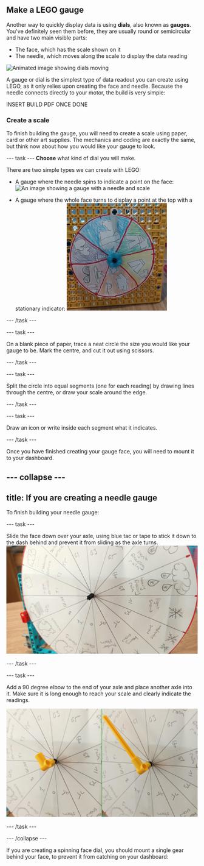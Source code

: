 ## Make a LEGO gauge

Another way to quickly display data is using **dials**, also known as **gauges**. You've definitely seen them before, they are usually round or semicircular and have two main visible parts:

+ The face, which has the scale shown on it
+ The needle, which moves along the scale to display the data reading

![Animated image showing dials moving](https://media.giphy.com/media/9f8bvMFurMTXG/giphy.gif)

A gauge or dial is the simplest type of data readout you can create using LEGO, as it only relies upon creating the face and needle. Because the needle connects directly to your motor, the build is very simple:

INSERT BUILD PDF ONCE DONE

### Create a scale
To finish building the gauge, you will need to create a scale using paper, card or other art supplies. The mechanics and coding are exactly the same, but think now about how you would like your gauge to look. 

 --- task ---
 **Choose** what kind of dial you will make. 
 
 There are two simple types we can create with LEGO:

+ A gauge where the needle spins to indicate a point on the face:
![An image showing a gauge with a needle and scale](/en/images/dial2.gif)

+ A gauge where the whole face turns to display a point at the top with a stationary indicator:
![An image showing a gauge with a moving scale](/en/images/dial1.gif) 

--- /task ---

--- task ---

On a blank piece of paper, trace a neat circle the size you would like your gauge to be. Mark the centre, and cut it out using scissors.

--- /task --- 

--- task ---

Split the circle into equal segments (one for each reading) by drawing lines through the centre, or draw your scale around the edge.

--- /task ---

--- task ---

Draw an icon or write inside each segment what it indicates.

--- /task ---

Once you have finished creating your gauge face, you will need to mount it to your dashboard.

--- collapse ---
---
title: If you are creating a needle gauge
---

To finish building your needle gauge:

--- task ---

Slide the face down over your axle, using blue tac or tape to stick it down to the dash behind and prevent it from sliding as the axle turns.
![Image showing LEGO axle protruding through gauge face](images/needle-gauge1.jpg)

--- /task ---

--- task ---

Add a 90 degree elbow to the end of your axle and place another axle into it. Make sure it is long enough to reach your scale and clearly indicate the readings.

![Image showing LEGO axle protruding through gauge face with elbow and perpendicular axle](images/needle-gauge2.jpg)

--- /task ---

--- /collapse ---

If you are creating a spinning face dial, you should mount a single gear behind your face, to prevent it from catching on your dashboard:
